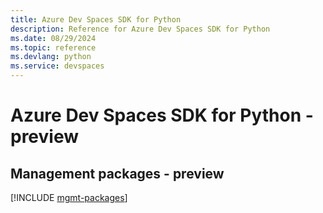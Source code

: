 ```yaml
---
title: Azure Dev Spaces SDK for Python
description: Reference for Azure Dev Spaces SDK for Python
ms.date: 08/29/2024
ms.topic: reference
ms.devlang: python
ms.service: devspaces
---
```

# Azure Dev Spaces SDK for Python - preview

## Management packages - preview
[!INCLUDE [mgmt-packages](dev-spaces-mgmt-index.md)]
